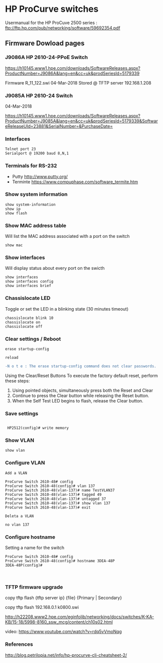 # HP ProCurve switches

Usermanual for the HP ProCuve 2500 series : ftp://ftp.hp.com/pub/networking/software/59692354.pdf



## Firmware Dowload pages

### J9086A  HP 2610-24-PPoE Switch
https://h10145.www1.hpe.com/downloads/SoftwareReleases.aspx?ProductNumber=J9086A&lang=en&cc=uk&prodSeriesId=5179339

Firmware R_11_122.swi  04-Mar-2018  Stored @  TFTP server 192.168.1.208

### J9085A  HP 2610-24 Switch

04-Mar-2018

https://h10145.www1.hpe.com/downloads/SoftwareReleases.aspx?ProductNumber=J9085A&lang=en&cc=uk&prodSeriesId=5179339&SoftwareReleaseUId=23881&SerialNumber=&PurchaseDate=


### Interfaces
```
Telnet port 23
Serialport @ 19200 baud 8,N,1
```

### Terminals for RS-232 

* Putty http://www.putty.org/
* Terminte https://www.compuphase.com/software_termite.htm
 



### Show system information
```
show system-information
show ip
show flash
```

### Show MAC address table
Will list the MAC address associated with a port on the switch
```
show mac
```

### Show interfaces
Will display status about every port on the swicth
```
show interfaces
show interfaces config
show interfaces brief
```

### Chassislocate LED
Toggle or set the LED in a blinking state (30 minutes timeout)
```
chassislocate blink 10
chassislocate on
chassislocate off
```


### Clear settings / Reboot
```
erase startup-config

reload

```

```Diff
-N o t e : The erase startup-config command does not clear passwords.

```

Using the Clear/Reset Buttons
To execute the factory default reset, perform these steps:
1. Using pointed objects, simultaneously press both the Reset and Clear
2. Continue to press the Clear button while releasing the Reset button.
3. When the Self Test LED begins to flash, release the Clear button.


### Save settings
```

 HP2512(config)# write memory
```

### Show VLAN
```
show vlan
```

### Configure VLAN
```
Add a VLAN

ProCurve Switch 2610-48# config
ProCurve Switch 2610-48(config)# vlan 137
ProCurve Switch 2610-48(vlan-137)# name TestVLAN37
ProCurve Switch 2610-48(vlan-137)# tagged 49
ProCurve Switch 2610-48(vlan-137)# untagged 37
ProCurve Switch 2610-48(vlan-137)# show vlan 137
ProCurve Switch 2610-48(vlan-137)# exit

Deleta a VLAN

no vlan 137

```

### Configure hostname
Setting a name for the switch
```
ProCurve Switch 2610-48# config
ProCurve Switch 2610-48(config)# hostname 3DEA-48P
3DEA-48P(config)#
```

    
### TFTP firmware upgrade

copy tftp flash {tftp server ip} {file} {Primary | Secondary}

copy tftp flash 192.168.0.1 k0800.swi

http://h22208.www2.hpe.com/eginfolib/networking/docs/switches/K-KA-KB/15-18/5998-8160_ssw_mcg/content/ch10s02.html

video:
https://www.youtube.com/watch?v=rdq5vVmoNqg


### References
http://blog.petrilopia.net/info/hp-procurve-cli-cheatsheet-2/

